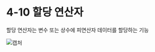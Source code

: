 # 4-10 할당 연산자
할당 연산자는 변수 또는 상수에 피연산자 데이터를 할당하는 기능  

![캡처](https://github.com/madwil730/C-Project/assets/65881884/3cec7309-9eac-45b3-855d-bae3e1df1690)








